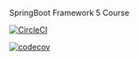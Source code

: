 SpringBoot Framework 5 Course

[![CircleCI](https://circleci.com/gh/kiofarias/spring5Course/tree/section18.svg?style=svg)](https://circleci.com/gh/kiofarias/spring5Course/tree/section18)

[![codecov](https://codecov.io/gh/kiofarias/spring5Course/branch/section18/graph/badge.svg?token=UZL62CLR8Y)](https://codecov.io/gh/kiofarias/spring5Course)
